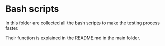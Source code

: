 # Bash scripts

In this folder are collected all the bash scripts to make the testing process faster.

Their function is explained in the README.md in the main folder.
